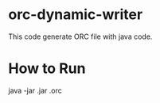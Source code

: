 # orc-dynamic-writer


This code generate ORC file with java code. 

# How to Run

java -jar <target-jar-file>.jar <output-file>.orc <row-count>
